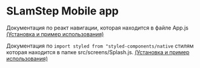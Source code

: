 # SLamStep Mobile app

Документация по реакт навигации, которая находится в файле App.js  
[(Установка и пример использования)](https://reactnavigation.org/docs/hello-react-navigation)

Документация по `import styled from "styled-components/native` стилям которая находится в папке src/screens/Splash.js.
[(Установка и пример использования)](https://styled-components.com/docs/basics#installation)
